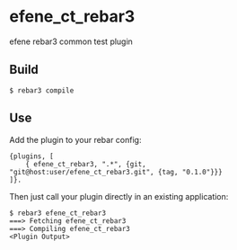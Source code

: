 efene_ct_rebar3
=====

efene rebar3 common test plugin

Build
-----

    $ rebar3 compile

Use
---

Add the plugin to your rebar config:

    {plugins, [
        { efene_ct_rebar3, ".*", {git, "git@host:user/efene_ct_rebar3.git", {tag, "0.1.0"}}}
    ]}.

Then just call your plugin directly in an existing application:


    $ rebar3 efene_ct_rebar3
    ===> Fetching efene_ct_rebar3
    ===> Compiling efene_ct_rebar3
    <Plugin Output>
